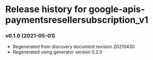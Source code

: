 # Release history for google-apis-paymentsresellersubscription_v1

### v0.1.0 (2021-05-01)

* Regenerated from discovery document revision 20210430
* Regenerated using generator version 0.2.0

